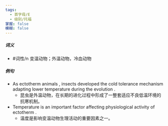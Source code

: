 ```yaml
---
tags:
  - 首字母/E
  - 级别/托福
掌握: false
模糊: false
---
```

##### 词义
- #词性/n  变温动物；外温动物，冷血动物
##### 例句
- As ectotherm animals , insects developed the cold tolerance mechanism adapting lower temperature during the evolution .
	- 昆虫是外温动物，在长期的进化过程中形成了一整套适应不良低温环境的抗寒机制。
- Temperature is an important factor affecting physiological activity of ectotherm .
	- 温度是影响变温动物生理活动的重要因素之一。
